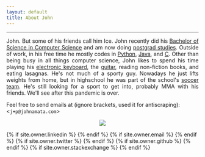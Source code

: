 ```yaml
---
layout: default
title: About John
---
```

<hr>
<p align="justify">John. But some of his friends call him Ice. John recently did his <a href="https://johnamata.com/photos/jpamata-bscs.JPG">Bachelor of Science in Computer Science</a> and am now doing <a href="https://www.linkedin.com/in/jpamata">postgrad studies</a>. Outside of work, in his free time he mostly codes in <a href="https://github.com/bradp1tt?tab=repositories&q=&type=&language=python">Python</a>, <a href="https://github.com/bradp1tt?tab=repositories&q=&type=&language=java">Java</a>, and <a href="https://github.com/bradp1tt?tab=repositories&q=&type=&language=c">C</a>. Other than being busy in all things computer science, John likes to spend his time playing his <a href="#">electronic keyboard</a>, the <a href="https://johnamata.com/photos/playing-guitar-in-2009.jpg">guitar</a>, reading non-fiction books, and eating lasagnas. He's not much of a sporty guy. Nowadays he just lifts weights from home, but in highschool he was part of the school's <a href="https://johnamata.com/photos/footballsoccer.jpg">soccer team</a>. He's still looking for a sport to get into, probably MMA with his friends. We'll see after this pandemic is over.</p>    

<p>Feel free to send emails at (ignore brackets, used it for antiscraping): &lt;<code>j+p@johnamata.com</code>&gt;</p>
<center>
  <p><img src="https://avatars1.githubusercontent.com/u/12871105"/></p>
</center>
  
<div class="pagination">
  {% if site.owner.linkedin %}
    <a href="{{ site.owner.linkedin }}" class="social-media-icons"><i class="fa fa-2x fa-linkedin" aria-hidden="true"></i></a>
  {% endif %}
  {% if site.owner.email %}
    <a href="mailto:{{ site.owner.email }}" class="social-media-icons"><i class="fa fa-2x fa-envelope" aria-hidden="true"></i></a>
  {% endif %}
  {% if site.owner.twitter %}
    <a href="{{ site.owner.twitter }}" class="social-media-icons"><i class="fa fa-2x fa-twitter" aria-hidden="true"></i></a>
  {% endif %}
  {% if site.owner.github %}
    <a href="{{ site.owner.github }}" class="social-media-icons"><i class="fa fa-2x fa-github" aria-hidden="true"></i></a>
  {% endif %}
  {% if site.owner.stackexchange %}
    <a href="{{ site.owner.stackexchange }}" class="social-media-icons"><i class="fa fa-2x fa-stack-overflow" aria-hidden="true"></i></a>
  {% endif %}
</div>
